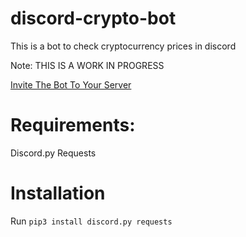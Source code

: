 # discord-crypto-bot

This is a bot to check cryptocurrency prices in discord

Note: THIS IS A WORK IN PROGRESS

[Invite The Bot To Your Server](https://discord.com/api/oauth2/authorize?client_id=828195695126380564&permissions=67611712&scope=bot)

# Requirements:

Discord.py
Requests

# Installation

Run ```pip3 install discord.py requests```
